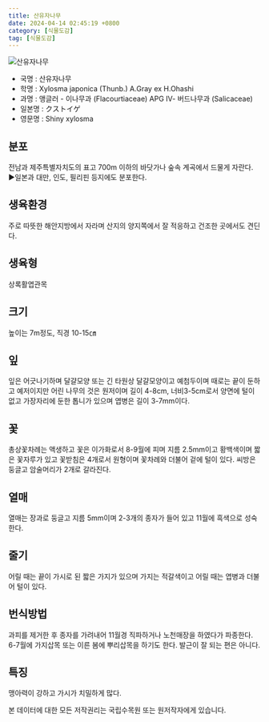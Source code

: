 ```yaml
---
title: 산유자나무
date: 2024-04-14 02:45:19 +0800
category: [식물도감]
tag: [식물도감]
---
```




![산유자나무](/fileUpload/plants/basic/Flacourtiaceae/Xylosma/19875/19875_20160808110019852files_th2.jpg)
- 국명 : 산유자나무
- 학명 : Xylosma japonica (Thunb.) A.Gray ex H.Ohashi
- 과명 : 앵글러 - 이나무과 (Flacourtiaceae) APG Ⅳ- 버드나무과 (Salicaceae)
- 일본명 : クストイゲ
- 영문명 : Shiny xylosma


## 분포
전남과 제주특별자치도의 표고 700m 이하의 바닷가나 숲속 계곡에서 드물게 자란다. ▶일본과 대만, 인도, 필리핀 등지에도 분포한다.
## 생육환경
주로 따뜻한 해안지방에서 자라며 산지의 양지쪽에서 잘 적응하고 건조한 곳에서도 견딘다.
## 생육형
상록활엽관목
## 크기
높이는 7m정도, 직경 10-15㎝
## 잎
잎은 어긋나기하며 달걀모양 또는 긴 타원상 달걀모양이고 예첨두이며 때로는 끝이 둔하고 예저이지만 어린 나무의 것은 원저이며 길이 4-8cm, 너비3-5cm로서 양면에 털이 없고 가장자리에 둔한 톱니가 있으며 엽병은 길이 3-7mm이다.
## 꽃
총상꽃차례는 액생하고 꽃은 이가화로서 8-9월에 피며 지름 2.5mm이고 황백색이며 짧은 꽃자루가 있고 꽃받침은 4개로서 원형이며 꽃차례와 더불어 겉에 털이 있다. 씨방은 둥글고 암술머리가 2개로 갈라진다.
## 열매
열매는 장과로 둥글고 지름 5mm이며 2-3개의 종자가 들어 있고 11월에 흑색으로 성숙한다.
## 줄기
어릴 때는 끝이 가시로 된 짧은 가지가 있으며 가지는 적갈색이고 어릴 때는 엽병과 더불어 털이 있다.
## 번식방법
과피를 제거한 후 종자를 가려내어 11월경 직파하거나 노천매장을 하였다가 파종한다. 6-7월에 가지삽목 또는 이른 봄에 뿌리삽목을 하기도 한다. 발근이 잘 되는 편은 아니다.
## 특징
맹아력이 강하고 가시가 치밀하게 많다.






본 데이터에 대한 모든 저작권리는 국립수목원 또는 원저작자에게 있습니다.
